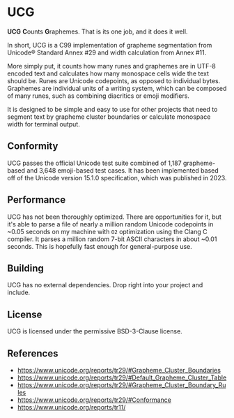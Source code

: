 # UCG

**UCG** **C**ounts **G**raphemes. That is its one job, and it does it well.

In short, UCG is a C99 implementation of grapheme segmentation from Unicode®
Standard Annex #29 and width calculation from Annex #11.

More simply put, it counts how many runes and graphemes are in UTF-8 encoded
text and calculates how many monospace cells wide the text should be. Runes are
Unicode codepoints, as opposed to individual bytes. Graphemes are individual
units of a writing system, which can be composed of many runes, such as
combining diacritics or emoji modifiers.

It is designed to be simple and easy to use for other projects that need to
segment text by grapheme cluster boundaries or calculate monospace width for
terminal output.

## Conformity

UCG passes the official Unicode test suite combined of 1,187 grapheme-based and
3,648 emoji-based test cases. It has been implemented based off of the Unicode
version 15.1.0 specification, which was published in 2023.

## Performance

UCG has not been thoroughly optimized. There are opportunities for it, but it's
able to parse a file of nearly a million random Unicode codepoints in ~0.05
seconds on my machine with `O2` optimization using the Clang C compiler. It
parses a million random 7-bit ASCII characters in about ~0.01 seconds. This is
hopefully fast enough for general-purpose use.

## Building

UCG has no external dependencies. Drop right into your project and include.

## License

UCG is licensed under the permissive BSD-3-Clause license.

## References

- https://www.unicode.org/reports/tr29/#Grapheme_Cluster_Boundaries
- https://www.unicode.org/reports/tr29/#Default_Grapheme_Cluster_Table
- https://www.unicode.org/reports/tr29/#Grapheme_Cluster_Boundary_Rules
- https://www.unicode.org/reports/tr29/#Conformance
- https://www.unicode.org/reports/tr11/
